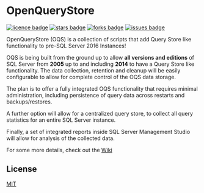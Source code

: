 # OpenQueryStore
[![licence badge]][licence]
[![stars badge]][stars]
[![forks badge]][forks]
[![issues badge]][issues]

[licence badge]:https://img.shields.io/badge/license-MIT-blue.svg
[stars badge]:https://img.shields.io/github/stars/OpenQueryStore/OpenQueryStore.svg
[forks badge]:https://img.shields.io/github/forks/OpenQueryStore/OpenQueryStore.svg
[issues badge]:https://img.shields.io/github/issues/OpenQueryStore/OpenQueryStore.svg

[licence]:https://github.com/OpenQueryStore/OpenQueryStore/blob/master/LICENSE
[stars]:https://github.com/OpenQueryStore/OpenQueryStore/stargazers
[forks]:https://github.com/OpenQueryStore/OpenQueryStore/network
[issues]:https://github.com/OpenQueryStore/OpenQueryStore/issues

OpenQueryStore (OQS) is a collection of scripts that add Query Store like functionality to pre-SQL Server 2016 Instances!

OQS is being built from the ground up to allow **all versions and editions** of SQL Server from **2005** up to and including **2014** to have a Query Store like functionality. The data collection, retention and cleanup will be easily configurable to allow for complete control of the OQS data storage.

The plan is to offer a fully integrated OQS functionality that requires minimal administration, including persistence of query data across restarts and backups/restores.

A further option will allow for a centralized query store, to collect all query statistics for an entire SQL Server instance.

Finally, a set of integrated reports inside SQL Server Management Studio will allow for analysis of the collected data.

For some more details, check out the [Wiki](https://github.com/OpenQueryStore/OpenQueryStore/wiki)

## License
[MIT](/LICENSE)
